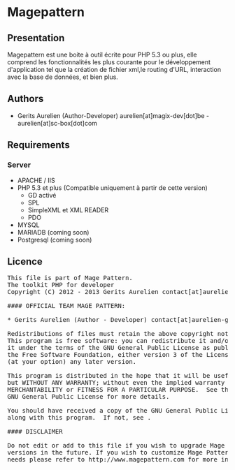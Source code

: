 Magepattern
=============

Presentation
------------
Magepattern est une boite à outil écrite pour PHP 5.3 ou plus, 
elle comprend les fonctionnalités les plus courante pour le développement d'application tel que la création de fichier xml,le routing d'URL, interaction avec la base de données, et bien plus.

Authors
-------

 * Gerits Aurelien (Author-Developer) aurelien[at]magix-dev[dot]be - aurelien[at]sc-box[dot]com

Requirements
------------

### Server
 * APACHE / IIS
 * PHP 5.3 et plus (Compatible uniquement à partir de cette version)
     * GD activé
     * SPL
     * SimpleXML et XML READER
     * PDO
 * MYSQL
 * MARIADB (coming soon)
 * Postgresql (coming soon)

Licence
------------

<pre>
This file is part of Mage Pattern.
The toolkit PHP for developer
Copyright (C) 2012 - 2013 Gerits Aurelien contact[at]aurelien-gerits[dot]be

#### OFFICIAL TEAM MAGE PATTERN:

* Gerits Aurelien (Author - Developer) contact[at]aurelien-gerits[dot]be

Redistributions of files must retain the above copyright notice.
This program is free software: you can redistribute it and/or modify
it under the terms of the GNU General Public License as published by
the Free Software Foundation, either version 3 of the License, or
(at your option) any later version.

This program is distributed in the hope that it will be useful,
but WITHOUT ANY WARRANTY; without even the implied warranty of
MERCHANTABILITY or FITNESS FOR A PARTICULAR PURPOSE.  See the
GNU General Public License for more details.

You should have received a copy of the GNU General Public License
along with this program.  If not, see <http://www.gnu.org/licenses/>.

#### DISCLAIMER

Do not edit or add to this file if you wish to upgrade Mage Pattern to newer
versions in the future. If you wish to customize Mage Pattern for your
needs please refer to http://www.magepattern.com for more information.

</pre>
